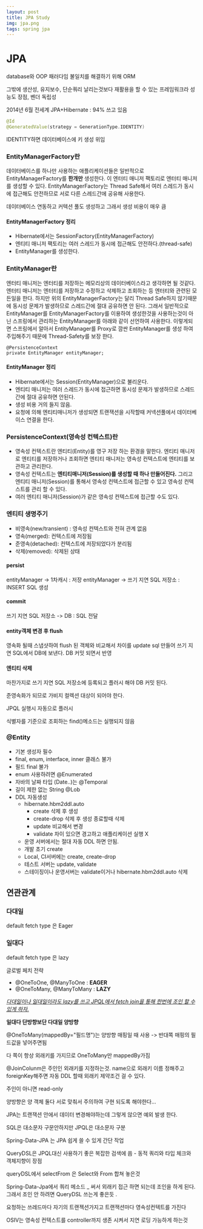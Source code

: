 ```yaml
---
layout: post
title: JPA Study
img: jpa.png
tags: spring jpa 
---
```


# JPA

database와 OOP 패러다임 불일치를 해결하기 위해 ORM

그밖에 생산성, 유지보수, 단순쿼리 날리는것보다 재활용을 할 수 있는 프레임워크라 성능도 장점, 벤더 독립성 

2014년 6월 전세계 JPA+Hibernate : 94% 쓰고 있음 

```kotlin
@Id
@GeneratedValue(strategy = GenerationType.IDENTITY)
```

IDENTITY하면 데이터베이스에 키 생성 위임 

### EntityManagerFactory란

데이터베이스를 하나만 사용하는 애플리케이션들은 일반적으로 EntityManagerFactory를 **한개만** 생성한다. 이 엔터티 매니저 팩토리로 엔터티 매니저를 생성할 수 있다. EntityManagerFactory는 Thread Safe해서 여러 스레드가 동시에 접근해도 안전하므로 서로 다른 스레드간에 공유해 사용한다.

데이터베이스 연동하고 커텍션 풀도 생성하고 그래서 생성 비용이 매우 큼

#### EntityManagerFactory 정리

- Hibernate에서는 SessionFactory(EntityManagerFactory)
- 엔티티 매니저 팩토리는 여러 스레드가 동시에 접근해도 안전하다.(thread-safe)
- EntityManager를 생성한다.

### EntityManager란

엔터티 매니저는 엔터티를 저장하는 메모리상의 데이터베이스라고 생각하면 될 것같다. 엔터티 매니저는 엔터티를 저장하고 수정하고 삭제하고 조회하는 등 엔터티와 관련된 모든일을 한다. 하지만 위의 EntityManagerFactory는 달리 Thread Safe하지 않기때문에 동시성 문제가 발생하므로 스레드간에 절대 공유하면 안 된다. 그래서 일반적으로 EntityManager를 EntityManagerFactory를 이용하여 생성한것을 사용하는것이 아닌 스프링에서 관리하는 EntityManager를 아래와 같이 선언하여 사용한다. 이렇게되면 스프링에서 알아서 EntityManager를 Proxy로 깜싼 EntityManager를 생성 하여 주입해주기 때문에 Thread-Safety를 보장 한다.

```
@PersistenceContext
private EntityManager entityManager;
```

#### EntityManager 정리

- Hibernate에서는 Session(EntityManager)으로 불리운다.
- 엔티티 매니저는 여러 스레드가 동시에 접근하면 동시성 문제가 발생하므로 스레드 간에 절대 공유하면 안된다.
- 생성 비용 거의 들지 않음.
- 요청에 의해 엔티티매니저가 생성되면 트랜잭션을 시작할때 커넥션풀에서 데이터베이스 연결을 한다.  

### PersistenceContext(영속성 컨텍스트)란

- 영속성 컨텍스트란 엔티티(Entity)를 영구 저장 하는 환경을 말한다. 엔티티 매니저로 엔티티를 저장하거나 조회하면 엔티티 매니저는 영속성 컨텍스트에 엔티티를 보관하고 관리한다.
- 영속성 컨텍스트는 **엔티티매니저(Session)를 생성할 때 하나 만들어진다.** 그리고 엔티티 매니저(Session)를 통해서 영속성 컨텍스트에 접근할 수 있고 영속성 컨텍스트를 관리 할 수 있다.
- 여러 엔티티 매니저(Session)가 같은 영속성 컨텍스트에 접근할 수도 있다.



### 엔티티 생명주기 

- 비영속(new/transient) : 영속성 컨텍스트와 전혀 관계 없음 
- 영속(merged): 컨텍스트에 저장됨
- 준영속(detached): 컨텍스트에 저장되었다가 분리됨 
- 삭제(removed): 삭제된 상태



#### persist

entityManager -> 1차캐시 : 저장
entityManager -> 쓰기 지연 SQL 저장소 : INSERT SQL 생성

#### commit 

쓰기 지연 SQL 저장소 -> DB : SQL 전달

#### entity객체 변경 후 flush

영속화 될때 스냅샷하여 flush 된 객체와 비교해서 차이를 update sql 만들어 쓰기 지연 SQL에서 DB에 보낸다. DB 커밋 되면서 반영 

#### 엔티티 삭제 

마찬가지로 쓰기 지연 SQL 저장소에 등록되고 플러시 해야 DB 커밋 된다. 

준영속화가 되므로 가비지 컬렉션 대상이 되어야 한다. 

JPQL 실행시 자동으로 플러시 

식별자를 기준으로 조회하는 find()메소드는 실행되지 않음 

### @Entity

- 기본 생성자 필수 
- final, enum, interface, inner 클래스 불가 
- 필드 final 불가
- enum 사용하려면 @Enumerated
- 자바의 날짜 타입 (Date..)는 @Temporal 
- 길이 제한 없는 String @Lob
- DDL 자동생성 
  - hibernate.hbm2ddl.auto 
    - create 삭제 후 생성
    - create-drop 삭제 후 생성 종료할때 삭제 
    - update 비교해서 변경 
    - validate 차이 있으면 경고하고 애플리케이션 실행 X 
  - 운영 서버에서는 절대 자동 DDL 하면 안됨. 
  - 개발 초기 create
  - Local, CI서버에는 create, create-drop
  - 테스트 서버는 update, validate
  - 스테이징이나 운영서버는 validate이거나 hibernate.hbm2ddl.auto 삭제



## 연관관계 

### 다대일

default fetch type 은 Eager

### 일대다 

default fetch type 은 lazy  

글로벌 페치 전략

- @OneToOne, @ManyToOne : **EAGER**
- @OneToMany, @ManyToMany : **LAZY**

<u>*다대일이나 일대일이라도 lazy를 쓰고 JPQL에서 fetch join을 통해 한번에 조인 할 수 있게 하자.*</u> 



**일대다 단방향보단 다대일 양방향**

@OneToMany(mappedBy="필드명")는 양방향 매핑일 때 사용 -> 반대쪽 매핑의 필드값을 넣어주면됨

다 쪽이 항상 외래키를 가지므로 OneToMany만 mappedBy가짐

@JoinColunm은 주인인 외래키를 지정하는것. name으로 외래키 이름 정해주고 foreignKey해주면 자동 DDL 할때 외래키 제약조건 걸 수 있다. 

주인이 아니면 read-only 

양방향은 양 객체 둘다 서로 맞춰서 주의하여 구현 되도록 해야한다...



JPA는 트랜잭션 안에서 데이터 변경해야하는데 그렇게 않으면 예외 발생 한다. 

SQL은 대소문자 구문안하지만 JPQL은 대소문자 구분 

Spring-Data-JPA 는 JPA 쉽게 쓸 수 있게 간단 작업 

QueryDSL은 JPQL대신 사용하기 좋은 복잡한 검색에 씀 - 동적 쿼리와 타입 체크와 객체지향이 장점 

queryDSL에서 selectFrom 은  Select와 From 합쳐 놓은것 

Spring-Data-Jpa에서 쿼리 메소드 _ 써서 외래키 접근 하면 되는데 조인을 하게 된다. 그래서 조인 안 하려면 QueryDSL 쓰는게 좋은듯 . 



요청하는 쓰레드마다 자기의 트랜젝션가지고 트랜잭션마다 영속성컨텍트를 가진다 

OSIV는 영속성 컨텍스트를 controller까지 생존 시켜서 지연 로딩 가능하게 하는것 

 

